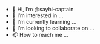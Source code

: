 - 👋 Hi, I’m @sayhi-captain
- 👀 I’m interested in ...
- 🌱 I’m currently learning ...
- 💞️ I’m looking to collaborate on ...
- 📫 How to reach me ...

<!---
sayhi-captain/sayhi-captain is a ✨ special ✨ repository because its `README.md` (this file) appears on your GitHub profile.
You can click the Preview link to take a look at your changes.
--->

